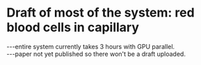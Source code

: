 # Draft of most of the system: red blood cells in capillary
---entire system currently takes 3 hours with GPU parallel.  
---paper not yet published so there won't be a draft uploaded.
